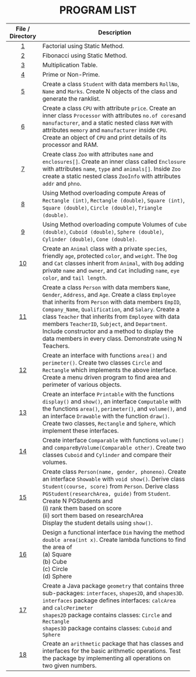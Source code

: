 <h1 align="center"> PROGRAM LIST </h1>

| File / Directory | Description |
|:---:|---|
| [1](Factorial.java) | Factorial using Static Method. |
| [2](Fibonacci.java) | Fibonacci using Static Method. |
| [3](MultTable.java) | Multiplication Table. |
| [4](Prime.java) | Prime or Non-Prime. |
| [5](StudentMain.java) | Create a class `Student` with data members `RollNo`, `Name` and `Marks`. Create N objects of the class and generate the ranklist. |
| [6](CPUDemo.java) | Create a class `CPU` with attribute `price`. Create an inner class `Processor` with attributes `no.of cores`and `manufacturer`, and a static nested class `RAM` with attributes `memory` and `manufacturer` inside `CPU`. Create an object of `CPU` and print details of its processor and RAM. |
| [7](ZooDemo.java) | Create class `Zoo` with attributes `name` and `enclosures[]`. Create an inner class called `Enclosure` with attributes `name`, `type` and `animals[]`. Inside `Zoo` create a static nested class `ZooInfo` with attributes `addr` and `phno`. |
| [8](AreaDemo.java) | Using Method overloading compute Areas of `Rectangle (int)`, `Rectangle (double)`, `Square (int)`, `Square (double)`, `Circle (double)`, `Triangle (double)`. |
| [9](VolumeDemo.java) | Using Method overloading compute Volumes of `Cube (double)`, `Cuboid (double)`, `Sphere (double)`, `Cylinder (double)`, `Cone (double)`. |
| [10](AnimalDemo.java) | Create an `Animal` class with a private `species`, friendly `age`, protected `color`, and `weight`. The `Dog` and `Cat` classes inherit from `Animal`, with `Dog` adding private `name` and `owner`, and `Cat` including `name`, `eye color`, and `tail length`. |
| [11](TeacherDemo.java) | Create a class `Person` with data members `Name`, `Gender`, `Address`, and `Age`. Create a class `Employee` that inherits from `Person` with data members `EmpID`, `Company_Name`, `Qualification`, and `Salary`. Create a class `Teacher` that inherits from `Employee` with data members `TeacherID`, `Subject`, and `Department`. Include constructor and a method to display the data members in every class. Demonstrate using N Teachers. |
| [12](AreaMenu.java) | Create an interface with functions `area()` and `perimeter()`. Create two classes `Circle` and `Rectangle` which implements the above interface. Create a menu driven program to find area and perimeter of various objects. |
| [13](RDemo.java) | Create an interface `Printable` with the functions `display()` and `show()`, an interface `Computable` with the functions `area()`, `perimeter()`, and `volume()`, and an interface `Drawable` with the function `draw()`. Create two classes, `Rectangle` and `Sphere`, which implement these interfaces. |
| [14](CompareVolume.java) | Create interface `Comparable` with functions `volume()` and `compareByVolume(Comparable other)`. Create two classes `Cuboid` and `Cylinder` and compare their volumes. |
| [15](PGStudentDemo.java) | Create class `Person(name, gender, phoneno)`. Create an interface `Showable` with `void show()`. Derive class `Student(course, score)` from `Person`. Derive class `PGStudent(researchArea, guide)` from `Student`. Create N PGStudents and <br> (i) rank them based on score <br> (ii) sort them based on researchArea <br> Display the student details using `show()`. |
| [16](DimDemo.java) | Design a functional interface `Dim` having the method `double area(int x)`. Create lambda functions to find the area of <br> (a) Square <br> (b) Cube <br> (c) Circle <br> (d) Sphere |
| [17](GDemo.java) | Create a Java package `geometry` that contains three sub-packages: `interfaces`, `shapes2D`, and `shapes3D`. <br> `interfaces` package defines interfaces: `calcArea` and `calcPerimeter`  <br> `shapes2D` package contains classes: `Circle` and `Rectangle` <br> `shapes3D` package contains classes: `Cuboid` and `Sphere` |
| [18](ADemo.java) | Create an `arithmetic` package that has classes and interfaces for the basic arithmetic operations. Test the package by implementing all operations on two given numbers. |
